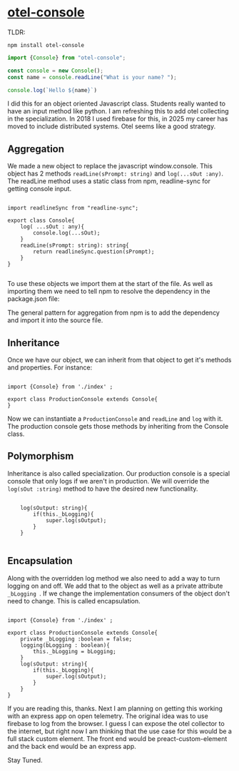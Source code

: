 # <a href="https://github.com/rhildred/otel-console" target="_blank">otel-console</a>

TLDR:

```
npm install otel-console
```

```javascript
import {Console} from "otel-console";

const console = new Console();
const name = console.readLine("What is your name? ");

console.log(`Hello ${name}`)
```

I did this for an object oriented Javascript class. Students really wanted to have an input method like python. I am refreshing this to add otel collecting in the specialization. In 2018 I used firebase for this, in 2025 my career has moved to include distributed systems. Otel seems like a good strategy.

## Aggregation

We made a new object to replace the javascript window.console. This object has 2 methods `readLine(sPrompt: string)` and `log(...sOut :any)`. The readLine method uses a static class from npm, readline-sync for getting console input.

```

import readlineSync from "readline-sync";

export class Console{
    log( ...sOut : any){
        console.log(...sOut);
    }
    readLine(sPrompt: string): string{
        return readlineSync.question(sPrompt);
    }
}


```

To use these objects we import them at the start of the file. As well as importing them  we need to tell npm to resolve the dependency in the package.json file:

The general pattern for aggregation from npm is to add the dependency and import it into the source file.

## Inheritance

Once we have our object, we can inherit from that object to get it's methods and properties. For instance:

```

import {Console} from './index' ;

export class ProductionConsole extends Console{
}

```


Now we can instantiate a `ProductionConsole` and `readLine` and `log` with it. The production console gets those methods by inheriting from the Console class.

## Polymorphism

Inheritance is also called specialization. Our production console is a special console that only logs if we aren't in production.
We will override the `log(sOut :string)` method to have the desired new functionality.

```

    log(sOutput: string){
        if(this._bLogging){
            super.log(sOutput);
        }
    }


```

## Encapsulation

Along with the overridden log method we also need to add a way to turn logging on and off. We add that to the object as well as a private attribute `_bLogging `. If we change the implementation consumers of the object don't need to change. This is called encapsulation.


```

import {Console} from './index' ;

export class ProductionConsole extends Console{
    private _bLogging :boolean = false;
    logging(bLogging : boolean){
        this._bLogging = bLogging;
    }
    log(sOutput: string){
        if(this._bLogging){
            super.log(sOutput);
        }
    }
}

```

If you are reading this, thanks. Next I am planning on getting this working with an express app on open telemetry. The original idea was to use firebase to log from the browser. I guess I can expose the otel collector to the internet, but right now I am thinking that the use case for this would be a full stack custom element. The front end would be preact-custom-element and the back end would be an express app.

Stay Tuned.
